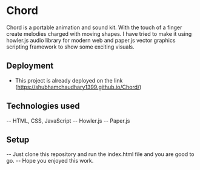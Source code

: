 # Chord
Chord is a portable animation and sound kit. With the touch of a finger create melodies charged with moving shapes.
I have tried to make it using howler.js audio library for modern web and paper.js vector graphics scripting framework to show some exciting visuals.

## Deployment

- This project is already deployed on the link (https://shubhamchaudhary1399.github.io/Chord/)

## Technologies used
-- HTML, CSS, JavaScript
-- Howler.js
-- Paper.js

## Setup
-- Just clone this repository and run the index.html file and you are good to go.
-- Hope you enjoyed this work.

